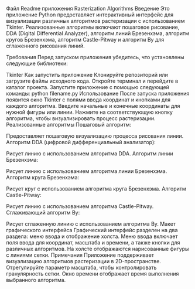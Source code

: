 Файл Readme приложения Rasterization Algorithms
Введение
Это приложение Python предоставляет интерактивный интерфейс для визуализации различных алгоритмов растеризации с использованием Tkinter. Реализованные алгоритмы включают пошаговое рисование, DDA (Digital Differential Analyzer), алгоритм линий Брезенхэма, алгоритм кругов Брезенхэма, алгоритм Castle-Pitway и алгоритм Ву для сглаженного рисования линий.

Требования
Перед запуском приложения убедитесь, что установлены следующие библиотеки:

Tkinter
Как запустить приложение
Клонируйте репозиторий или загрузите файлы исходного кода.
Откройте терминал и перейдите в каталог проекта.
Запустите приложение с помощью следующей команды:
python filename.py
Использование
После запуска приложения появится окно Tkinter с полями ввода координат и кнопками для каждого алгоритма.
Введите начальные и конечные координаты для нужной фигуры или линии.
Нажмите на соответствующую кнопку алгоритма, чтобы визуализировать процесс растеризации.
Реализованные алгоритмы
Пошаговый алгоритм:

Предоставляет пошаговую визуализацию процесса рисования линии.
Алгоритм DDA (цифровой дифференциальный анализатор):

Рисует линию с использованием алгоритма DDA.
Алгоритм линии Брезенхэма:

Рисует линию с использованием алгоритма линии Брезенхэма.
Алгоритм круга Брезенхэма:

Рисует круг с использованием алгоритма круга Брезенхэма.
Алгоритм Castle-Pitway:

Рисует линию с использованием алгоритма Castle-Pitway.
Сглаживающий алгоритм Ву:

Рисует сглаженную линию с использованием алгоритма Ву.
Макет графического интерфейса
Графический интерфейс разделен на два раздела: меню ввода и отображение холста.
Меню ввода включает поля ввода для координат, масштаба и времени, а также кнопки для различных алгоритмов.
На холсте отображаются нарисованные фигуры с линиями сетки.
Примечания
Приложение поддерживает визуализацию алгоритмов растеризации в 2D-пространстве.
Отрегулируйте параметр масштаба, чтобы контролировать гранулярность сетки.
Окно времени отображает время выполнения выбранного алгоритма.
